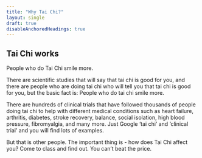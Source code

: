 ```yaml
---
title: "Why Tai Chi?"
layout: single
draft: true
disableAnchoredHeadings: true
---
```

## Tai Chi works

People who do Tai Chi smile more.

There are scientific studies that will  say that tai chi is good for you, and there are people who are doing tai chi who will tell you that tai chi is good for you, but the basic fact is: People who do tai chi smile more.  

There are hundreds of clinical trials that have followed thousands of people doing tai chi to help with different medical conditions such as heart failure, arthritis, diabetes, stroke recovery, balance, social isolation, high blood pressure, fibromyalgia, and many more.  Just Google ‘tai chi’ and ‘clinical trial’ and you will find lots of examples.  

But that is other people.  The important thing is - how does Tai Chi affect you?  Come to class and find out.  You can’t beat the price.  
